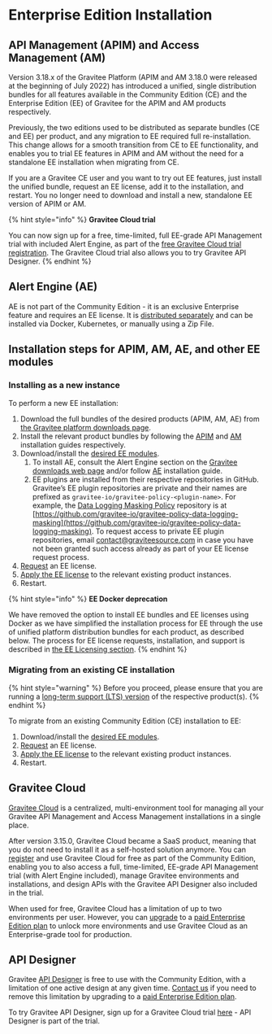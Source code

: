 # Enterprise Edition Installation

## API Management (APIM) and Access Management (AM)

Version 3.18.x of the Gravitee Platform (APIM and AM 3.18.0 were released at the beginning of July 2022) has introduced a unified, single distribution bundles for all features available in the Community Edition (CE) and the Enterprise Edition (EE) of Gravitee for the APIM and AM products respectively.

Previously, the two editions used to be distributed as separate bundles (CE and EE) per product, and any migration to EE required full re-installation. This change allows for a smooth transition from CE to EE functionality, and enables you to trial EE features in APIM and AM without the need for a standalone EE installation when migrating from CE.

If you are a Gravitee CE user and you want to try out EE features, just install the unified bundle, request an EE license, add it to the installation, and restart. You no longer need to download and install a new, standalone EE version of APIM or AM.

{% hint style="info" %}
**Gravitee Cloud trial**

You can now sign up for a free, time-limited, full EE-grade API Management trial with included Alert Engine, as part of the [free Gravitee Cloud trial registration](https://cockpit.gravitee.io/register). The Gravitee Cloud trial also allows you to try Gravitee API Designer.
{% endhint %}

## Alert Engine (AE)

AE is not part of the Community Edition - it is an exclusive Enterprise feature and requires an EE license. It is [distributed separately](https://www.gravitee.io/downloads) and can be installed via Docker, Kubernetes, or manually using a Zip File.

## Installation steps for APIM, AM, AE, and other EE modules

### Installing as a new instance

To perform a new EE installation:

1. Download the full bundles of the desired products (APIM, AM, AE) from [the Gravitee platform downloads page](https://www.gravitee.io/downloads).
2. Install the relevant product bundles by following the [APIM](https://docs.gravitee.io/apim/3.x/apim\_installguide.html) and [AM](https://docs.gravitee.io/am/current/am\_installguide\_introduction.html) installation guides respectively.
3. Download/install the [desired EE modules](https://docs.gravitee.io/ee/ee\_overview.html#ee\_components).&#x20;
   1. To install AE, consult the Alert Engine section on the [Gravitee downloads web page](https://www.gravitee.io/downloads) and/or follow [AE](https://docs.gravitee.io/ae/installguide\_introduction.html) installation guide.
   2. EE plugins are installed from their respective repositories in GitHub. Gravitee’s EE plugin repositories are private and their names are prefixed as `gravitee-io/gravitee-policy-<plugin-name>`. For example, the [Data Logging Masking Policy](https://docs.gravitee.io/apim/3.x/apim\_policies\_data\_logging\_masking.html) repository is at [https://github.com/gravitee-io/gravitee-policy-data-logging-masking](https://github.com/gravitee-io/gravitee-policy-data-logging-masking). To request access to private EE plugin repositories, email [contact@graviteesource.com](mailto:contact@graviteesource.com) in case you have not been granted such access already as part of your EE license request process.
4. [Request](https://docs.gravitee.io/ee/ee\_licensing.html#ask-license) an EE license.
5. [Apply the EE license](https://docs.gravitee.io/ee/ee\_licensing.html#apply\_the\_license) to the relevant existing product instances.
6. Restart.

{% hint style="info" %}
**EE Docker deprecation**

We have removed the option to install EE bundles and EE licenses using Docker as we have simplified the installation process for EE through the use of unified platform distribution bundles for each product, as described below. The process for EE license requests, installation, and support is described in [the EE Licensing section](https://docs.gravitee.io/ee/ee\_licensing.html).
{% endhint %}

### Migrating from an existing CE installation

{% hint style="warning" %}
Before you proceed, please ensure that you are running a [long-term support (LTS) version](https://docs.gravitee.io/ee/ee\_version.html) of the respective product(s).
{% endhint %}

To migrate from an existing Community Edition (CE) installation to EE:

1. Download/install the [desired EE modules](https://docs.gravitee.io/ee/ee\_overview.html#ee\_components).
2. [Request](https://docs.gravitee.io/ee/ee\_licensing.html#ask-license) an EE license.
3. [Apply the EE license](https://docs.gravitee.io/ee/ee\_licensing.html#apply\_the\_license) to the relevant existing product instances.
4. Restart.

## Gravitee Cloud

[Gravitee Cloud](https://www.gravitee.io/platform/cockpit) is a centralized, multi-environment tool for managing all your Gravitee API Management and Access Management installations in a single place.

After version 3.15.0, Gravitee Cloud became a SaaS product, meaning that you do not need to install it as a self-hosted solution anymore. You can [register](https://cockpit.gravitee.io/register) and use Gravitee Cloud for free as part of the Community Edition, enabling you to also access a full, time-limited, EE-grade API Management trial (with Alert Engine included), manage Gravitee environments and installations, and design APIs with the Gravitee API Designer also included in the trial.

When used for free, Gravitee Cloud has a limitation of up to two environments per user. However, you can [upgrade](https://www.gravitee.io/contact-us) to a [paid Enterprise Edition plan](https://www.gravitee.io/pricing) to unlock more environments and use Gravitee Cloud as an Enterprise-grade tool for production.

## API Designer

Gravitee [API Designer](https://www.gravitee.io/platform/api-designer) is free to use with the Community Edition, with a limitation of one active design at any given time. [Contact us](https://www.gravitee.io/contact-us) if you need to remove this limitation by upgrading to a [paid Enterprise Edition plan](https://www.gravitee.io/pricing).

To try Gravitee API Designer, sign up for a Gravitee Cloud trial [here](https://cockpit.gravitee.io/register) - API Designer is part of the trial.
